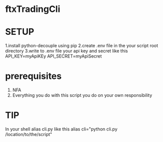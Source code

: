 # ftxTradingCli
# SETUP
1.install python-decouple using pip
2.create .env file in the your script root directory
3.write to .env file your api key and secret like this
  API_KEY=myApiKEy
  API_SECRET=myApiSecret
# prerequisites
1. NFA
2. Everything you do with this script you do on your own responsibility
# TIP
In your shell alias cli.py like this alias cli="python cli.py /location/to/the/script"  

